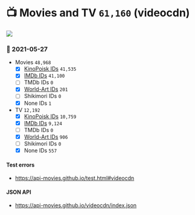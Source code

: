 # :tv: Movies and TV `61,160` (videocdn)

<a href="https://API-Movies.github.io"><img src="https://API-Movies.github.io/banner.png?cache"></a>

### :date: 2021-05-27
- Movies `48,968`
  - [x] <a href="https://API-Movies.github.io/videocdn/movie_kinopoisk_ids.json">KinoPoisk IDs</a> `41,535`
  - [x] <a href="https://API-Movies.github.io/videocdn/movie_imdb_ids.json">IMDb IDs</a> `41,100`
  - [ ] TMDb IDs `0`
  - [x] <a href="https://API-Movies.github.io/videocdn/movie_world_art_ids.json">World-Art IDs</a> `201`
  - [ ] Shikimori IDs `0`
  - [x] None IDs `1`
- TV `12,192`
  - [x] <a href="https://API-Movies.github.io/videocdn/tv_kinopoisk_ids.json">KinoPoisk IDs</a> `10,759`
  - [x] <a href="https://API-Movies.github.io/videocdn/tv_imdb_ids.json">IMDb IDs</a> `9,124`
  - [ ] TMDb IDs `0`
  - [x] <a href="https://API-Movies.github.io/videocdn/tv_world_art_ids.json">World-Art IDs</a> `906`
  - [ ] Shikimori IDs `0`
  - [x] None IDs `557`
#### Test errors
- <a href='https://api-movies.github.io/test.html#videocdn'>https://api-movies.github.io/test.html#videocdn</a>
#### JSON API
- <a href='https://api-movies.github.io/videocdn/index.json'>https://api-movies.github.io/videocdn/index.json</a>
